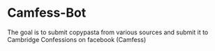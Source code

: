 # Camfess-Bot
The goal is to submit copypasta from various sources and submit it to Cambridge Confessions on facebook (Camfess)
